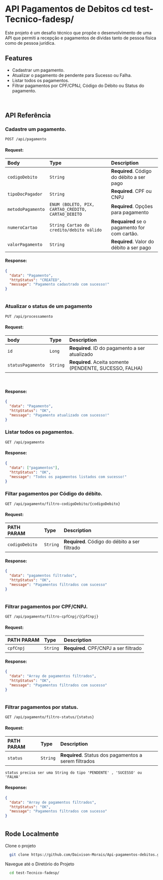 # API Pagamentos de Debitos  cd test-Tecnico-fadesp/

Este projeto é um desafio técnico que propõe o desenvolvimento de uma API que permiti a recepção e pagamentos de dívidas tanto de pessoa física como de pessoa jurídica.


## Features

- Cadastrar um pagamento.
- Atualizar o pagamento de pendente para Sucesso ou Falha.
- Listar todos os pagamentos.
- Filtrar pagamentos por CPF/CPNJ, Código do Débito ou Status do pagamento.

</br>

## API Referência

### Cadastre um pagamento.

```http
POST /api/pagamento
```

#### Request:

| Body              | Type     | Description                            |
| :---------------- | :------- | :------------------------------------- |
| `codigoDebito`    | `String` | **Required**. Código do débito a ser pago |
| `tipoDocPagador`  | `String` | **Required**. CPF ou CNPJ      |
| `metodoPagamento` | `ENUM (BOLETO, PIX, CARTAO_CREDITO, CARTAO_DEBITO` | **Required**. Opções para pagamento |
| `numeroCartao`        | `String Cartao do credito/debito válido` | **Requaired** se o pagamento for com cartão.             |
| `valorPagamento` | `String` | **Required**. Valor do débito a ser pago |

#### Response:

```json
{
  "data": "Pagamento",
  "httpStatus": "CREATED",
  "message": "Pagamento cadastrado com sucesso!"
}
```

#

### Atualizar o status de um pagamento

```http
PUT /api/processamento
```

#### Request:

| body              | Type     | Description                            |
| :---------------- | :------- | :------------------------------------- |
| `id`           | `Long` | **Required**. ID do pagamento a ser atualizado               |
| `statusPagamento`        | `String` | **Required**. Aceita somente (PENDENTE, SUCESSO, FALHA)            |


</br>

#### Response:

```json
{
  "data": "Pagamento",
  "httpStatus": "OK",
  "message": "Pagamento atualizado com sucesso!"
}
```

### Listar todos os pagamentos.

```http
GET /api/pagamento
```

#### Response:

```json
{
  "data": ["pagamentos"],
  "httpStatus": "OK",
  "message": "Todos os pagamentos listados com sucesso!"
}
```

### Filtar pagamentos por Código do débito.

```http
GET /api/pagamento/filtro-codigoDebito/{codigoDebito}
```

#### Request:

| PATH PARAM              | Type     | Description                            |
| :---------------- | :------- | :------------------------------------- |
| `codigoDebito`    | `String` | **Required**. Código do débito a ser filtrado |


#### Response:

```json
{
  "data": "pagamentos filtrados",
  "httpStatus": "OK",
  "message": "Pagamentos filtrados com sucesso"
}
```

#

### Filtrar pagamentos por CPF/CNPJ.

```http
GET /api/pagamento/filtro-cpfCnpj/{CpfCnpj}
```

#### Request:

| PATH PARAM              | Type     | Description                            |
| :---------------- | :------- | :------------------------------------- |
| `cpfCnpj`    | `String` | **Required**. CPF/CNPJ a ser filtrado |


#### Response:

```json
{
  "data": "Array de pagamentos filtrados",
  "httpStatus": "OK",
  "message": "Pagamentos filtrados com sucesso"
}
```

#

### Filtrar pagamentos por status.

```http
GET /api/pagamento/filtro-status/{status}
```

#### Request:

| PATH PARAM              | Type     | Description                            |
| :---------------- | :------- | :------------------------------------- |
| `status`    | `String` | **Required**. Status dos pagamentos a serem filtrados |

`status precisa ser uma String do tipo 'PENDENTE' , 'SUCESSO' ou 'FALHA'`

#### Response:

```json
{
  "data": "Array de pagamentos filtrados",
  "httpStatus": "OK",
  "message": "Pagamentos filtrados com sucesso"
}
```

#


## Rode Localmente

Clone o projeto

```bash
  git clone https://github.com/Daivison-Morais/Api-pagamentos-debitos.git
```

Navegue até o Diretório do Projeto

```bash
  cd test-Tecnico-fadesp/
```


